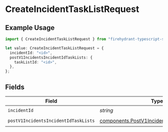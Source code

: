 # CreateIncidentTaskListRequest

## Example Usage

```typescript
import { CreateIncidentTaskListRequest } from "firehydrant-typescript-sdk/models/operations";

let value: CreateIncidentTaskListRequest = {
  incidentId: "<id>",
  postV1IncidentsIncidentIdTaskLists: {
    taskListId: "<id>",
  },
};
```

## Fields

| Field                                                                                                          | Type                                                                                                           | Required                                                                                                       | Description                                                                                                    |
| -------------------------------------------------------------------------------------------------------------- | -------------------------------------------------------------------------------------------------------------- | -------------------------------------------------------------------------------------------------------------- | -------------------------------------------------------------------------------------------------------------- |
| `incidentId`                                                                                                   | *string*                                                                                                       | :heavy_check_mark:                                                                                             | N/A                                                                                                            |
| `postV1IncidentsIncidentIdTaskLists`                                                                           | [components.PostV1IncidentsIncidentIdTaskLists](../../models/components/postv1incidentsincidentidtasklists.md) | :heavy_check_mark:                                                                                             | N/A                                                                                                            |